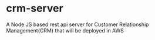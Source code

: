 # crm-server
A Node JS based rest api server for Customer Relationship Management(CRM) that will be deployed in AWS
